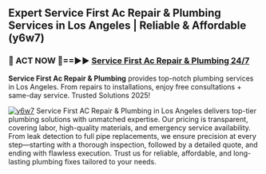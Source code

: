 ## Expert Service First Ac Repair & Plumbing Services in Los Angeles | Reliable & Affordable (y6w7)  

<h3>🚿 ACT NOW 🌟==►► <a href="https://tinyurl.com/2ne6vx2x" rel="nofollow">Service First Ac Repair & Plumbing 24/7</a></h3>

**Service First Ac Repair & Plumbing** provides top-notch plumbing services in Los Angeles. From repairs to installations, enjoy free consultations + same-day service. Trusted Solutions 2025!

[![y6w7](https://i.imgur.com/4PFF4AK.jpeg)](https://tinyurl.com/2ne6vx2x)
Service First AC Repair & Plumbing in Los Angeles delivers top-tier plumbing solutions with unmatched expertise. Our pricing is transparent, covering labor, high-quality materials, and emergency service availability. From leak detection to full pipe replacements, we ensure precision at every step—starting with a thorough inspection, followed by a detailed quote, and ending with flawless execution. Trust us for reliable, affordable, and long-lasting plumbing fixes tailored to your needs.